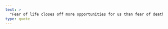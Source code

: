 ```yaml
---
text: >
  "Fear of life closes off more opportunities for us than fear of death ever does." - Agnes Moorehead
type: quote
---
```

